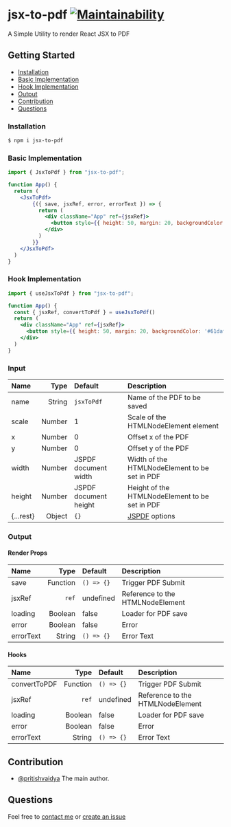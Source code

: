 # jsx-to-pdf [![Maintainability](https://api.codeclimate.com/v1/badges/7423dd108f497de225d5/maintainability)](https://codeclimate.com/github/pritishvaidya/jsx-to-pdf/maintainability)
A Simple Utility to render React JSX to PDF

## Getting Started

- [Installation](#installation)
- [Basic Implementation](#basic-implementation)
- [Hook Implementation](#hook-implementation)
- [Output](#output)
- [Contribution](#contribution)
- [Questions](#questions)

### Installation

```bash
$ npm i jsx-to-pdf
```

### Basic Implementation

```jsx
import { JsxToPdf } from "jsx-to-pdf";

function App() {
  return (
    <JsxToPdf>
        {({ save, jsxRef, error, errorText }) => {
          return (
            <div className="App" ref={jsxRef}>
              <button style={{ height: 50, margin: 20, backgroundColor: '#61dafb' }} onClick={save}>Download PDF for this Page</button>
            </div>
          )
        }}
    </JsxToPdf>
  )
}
```

### Hook Implementation

```jsx
import { useJsxToPdf } from "jsx-to-pdf";

function App() {
  const { jsxRef, convertToPdf } = useJsxToPdf()
  return (
    <div className="App" ref={jsxRef}>
      <button style={{ height: 50, margin: 20, backgroundColor: '#61dafb' }} onClick={save}>Download PDF for this Page</button>
    </div>
  )
}
```

### Input
| Name  | Type  | Default | Description |
| :------------ |---------------:| :---------------| :-----|
| name | String | `jsxToPdf` | Name of the PDF to be saved |
| scale | Number | 1 | Scale of the HTMLNodeElement element  |
| x | Number | 0 | Offset x of the PDF |
| y | Number | 0 | Offset y of the PDF |
| width | Number | JSPDF document width | Width of the HTMLNodeElement to be set in PDF |
| height | Number | JSPDF document height | Height of the HTMLNodeElement to be set in PDF |
| {...rest} | Object | `{}` | [JSPDF](http://raw.githack.com/MrRio/jsPDF/master/docs/jsPDF.html) options  |


### Output

#### Render Props
| Name  | Type  | Default | Description |
| :------------ |---------------:| :---------------| :-----|
| save | Function | `() => {}` | Trigger PDF Submit |
| jsxRef | `ref` | undefined | Reference to the HTMLNodeElement  |
| loading | Boolean | false | Loader for PDF save |
| error | Boolean | false | Error |
| errorText | String | `() => {}` | Error Text |

#### Hooks
| Name  | Type  | Default | Description |
| :------------ |---------------:| :---------------| :-----|
| convertToPDF | Function | `() => {}` | Trigger PDF Submit |
| jsxRef | `ref` | undefined | Reference to the HTMLNodeElement  |
| loading | Boolean | false | Loader for PDF save |
| error | Boolean | false | Error |
| errorText | String | `() => {}` | Error Text |


## Contribution

- [@pritishvaidya](mailto:contact@pritishvaidya.dev) The main author.

## Questions

Feel free to [contact me](mailto:contact@pritishvaidya.dev) or [create an issue](https://github.com/pritishvaidya/jsx-to-pdf/issues/new)